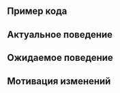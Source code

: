 <!--- Проблема -->

## Пример кода

## Актуальное поведение

## Ожидаемое поведение

## Мотивация изменений
<!--- Почему стоит сделать такие изменения? Чем новое поведение лучше текущего? --->
